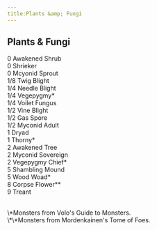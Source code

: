 ```yaml
---
title:Plants &amp; Fungi
---
```


## Plants &amp; Fungi
0 Awakened Shrub<br/>
0 Shrieker<br/>
0 Mcyonid Sprout<br/>
1/8 Twig Blight<br/>
1/4 Needle Blight<br/>
1/4 Vegepygmy\*<br/>
1/4 Voilet Fungus<br/>
1/2 Vine Blight<br/>
1/2 Gas Spore<br/>
1/2 Myconid Adult<br/>
1 Dryad<br/>
1 Thorny\*<br/>
2 Awakened Tree<br/>
2 Myconid Sovereign<br/>
2 Vegepygmy Chief\*<br/>
5 Shambling Mound<br/>
5 Wood Woad\*<br/>
8 Corpse Flower\*\*<br/>
9 Treant<br/>

<br/>
\*Monsters from Volo's Guide to Monsters.<br/>
\*\*Monsters from Mordenkainen's Tome of Foes.
